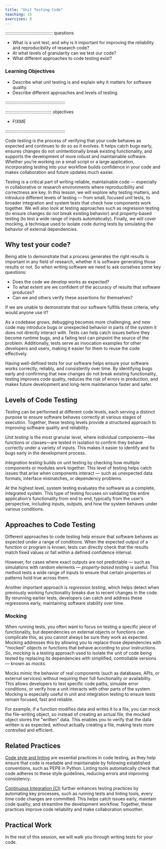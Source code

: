 ```yaml
---
title: "Unit Testing Code"
teaching: 15
exercises: 0
---
```


:::::::::::::::::::::::::::::::::::::: questions 

- What is a unit test, and why is it important for improving the reliability and reproducibility of research code?
- At what levels of granularity can we test our code?
- What different approaches to code testing exist?

### Learning Objectives

- Describe what unit testing is and explain why it matters for software quality.
- Describe different approaches and levels of testing.

::::::::::::::::::::::::::::::::::::::::::::::::

::::::::::::::::::::::::::::::::::::: objectives

- FIXME

::::::::::::::::::::::::::::::::::::::::::::::::

Code testing is the process of verifying that your code behaves as expected and continues to do so as it evolves. 
It helps catch bugs early, ensures changes do not unintentionally break existing functionality, and supports the development of more robust and maintainable software. 
Whether you’re working on a small script or a large application, incorporating testing into your workflow builds confidence in your code and makes collaboration and future updates much easier.

Testing is a critical part of writing reliable, maintainable code — especially in collaborative or research environments where reproducibility and correctness are key. 
In this lesson, we will explore why testing matters, and introduce different levels of testing — from small, focused unit tests, to broader integration and system tests that check how components work together. 
We will also look at testing approaches such as regression testing (to ensure changes do not break existing behavior) and property-based testing (to test a wide range of inputs automatically). 
Finally, we will cover mocking, a technique used to isolate code during tests by simulating the behavior of external dependencies.

## Why test your code?

Being able to demonstrate that a process generates the right results is important in any field of research, whether it is software generating those results or not. So when writing software we need to ask ourselves some key questions:

- Does the code we develop works as expected?
- To what extent are we confident of the accuracy of results that software produces?
- Can we and others verify these assertions for themselves?

If we are unable to demonstrate that our software fulfills these criteria, why would anyone use it? 

As a codebase grows, debugging becomes more challenging, and new code may introduce bugs or unexpected behavior in parts of the system it does not directly interact with. Tests can help catch issues before they become runtime bugs, and a failing test can pinpoint the source of the problem. Additionally, tests serve as invocation examples for other developers and users, making it easier for them to reuse the code effectively.

Having well-defined tests for our software helps ensure your software works correctly, reliably, and consistently over time. By identifying bugs early and confirming that new changes do not break existing functionality, testing improves code quality, reduces the risk of errors in production, and makes future development and long-term maintenance faster and safer. 


## Levels of Code Testing

Testing can be performed at different code levels, each serving a distinct purpose to ensure software behaves correctly at various stages of execution. Together, these testing levels provide a structured approach to improving software quality and reliability.

*Unit testing* is the most granular level, where individual components—like functions or classes—are tested in isolation to confirm they behave correctly under a variety of inputs. This makes it easier to identify and fix bugs early in the development process.

*Integration testing* builds on unit testing by checking how multiple components or modules work together. This level of testing helps catch issues that arise when components interact — such as unexpected data formats, interface mismatches, or dependency problems.

At the highest level, system testing evaluates the software as a complete, integrated system. This type of testing focuses on validating the entire application's functionality from end to end, typically from the user’s perspective, including inputs, outputs, and how the system behaves under various conditions. 

## Approaches to Code Testing 

Different approaches to code testing help ensure that software behaves as expected under a range of conditions. When the expected output of a function or program is known, tests can directly check that the results match fixed values or fall within a defined confidence interval. 

However, for cases where exact outputs are not predictable — such as simulations with random elements — *property-based testing* is useful. This method tests a wide range of inputs to ensure that certain properties or patterns hold true across them. 

Another important approach is *regression testing*, which helps detect when previously working functionality breaks due to recent changes in the code. By rerunning earlier tests, developers can catch and address these regressions early, maintaining software stability over time.

### Mocking

When running tests, you often want to focus on testing a specific piece of functionality, but dependencies on external objects or functions can complicate this, as you cannot always be sure they work as expected. Mocking addresses this by allowing you to replace those dependencies with "mocked" objects or functions that behave according to your instructions. So, *mocking* is a testing approach used to isolate the unit of code being tested by replacing its dependencies with simplified, controllable versions — known as *mocks*. 

Mocks mimic the behavior of real components (such as databases, APIs, or external services) without requiring their full functionality or availability. This allows developers to test specific code paths, simulate error conditions, or verify how a unit interacts with other parts of the system. Mocking is especially useful in unit and integration testing to ensure tests remain focused, fast and reliable.

For example, if a function modifies data and writes it to a file, you can mock the file-writing object, so instead of creating an actual file, the mocked object stores the "written" data. This enables you to verify that the data written is as expected, without actually creating a file, making tests more controlled and efficient.

## Related Practices

[Code style and linting](./20-introduction.md) are essential practices in code testing, as they help ensure that code is readable and maintainable by following established conventions, such as PEP8 in Python. Linting tools automatically check that code adheres to these style guidelines, reducing errors and improving consistency. 

[Continuous Integration (CI)](././60-introduction.md) further enhances testing practices by automating key processes, such as running tests and linting tools, every time code changes are committed. This helps catch issues early, maintain code quality, and streamline the development workflow. Together, these practices improve code reliability and make collaboration smoother.


## Practical Work

In the rest of this session, we will walk you through writing tests for your code.
